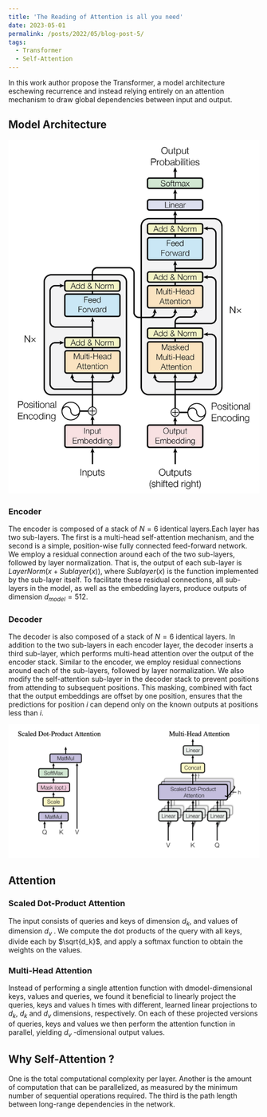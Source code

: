 ```yaml
---
title: 'The Reading of Attention is all you need'
date: 2023-05-01
permalink: /posts/2022/05/blog-post-5/
tags:
  - Transformer
  - Self-Attention
---
```


In this work author propose the Transformer, a model architecture eschewing recurrence and instead relying entirely on an attention mechanism to draw global dependencies between input and output.

## Model Architecture

![fig0](/images/post5/pic0.png)

### Encoder
The encoder is composed of a stack of $N = 6$ identical layers.Each layer has two sub-layers. The first is a multi-head self-attention mechanism, and the second is a simple, position-wise fully connected feed-forward network. We employ a residual connection around each of the two sub-layers, followed by layer normalization. That is, the output of each sub-layer is $LayerNorm(x + Sublayer(x))$, where $Sublayer(x)$ is the function implemented by the sub-layer itself. To facilitate these residual connections, all sub-layers in the model, as well as the embedding layers, produce outputs of dimension $d_{model} = 512$.

### Decoder
The decoder is also composed of a stack of $N = 6$ identical layers. In addition to the two sub-layers in each encoder layer, the decoder inserts a third sub-layer, which performs multi-head attention over the output of the encoder stack. Similar to the encoder, we employ residual connections around each of the sub-layers, followed by layer normalization. We also modify the self-attention sub-layer in the decoder stack to prevent positions from attending to subsequent positions. This masking, combined with fact that the output embeddings are offset by one position, ensures that the predictions for position $i$ can depend only on the known outputs at positions less than $i$.


![fig1](/images/post5/pic1.png)

## Attention 

### Scaled Dot-Product Attention
The input consists of queries and keys of dimension $d_k$, and values of dimension $d_v$ . We compute the dot products of the query with all keys, divide each by $\sqrt{d_k}$, and apply a softmax function to obtain the weights on the values.

### Multi-Head Attention
Instead of performing a single attention function with dmodel-dimensional keys, values and queries, we found it beneficial to linearly project the queries, keys and values h times with different, learned linear projections to $d_k$, $d_k$ and $d_v$ dimensions, respectively. On each of these projected versions of queries, keys and values we then perform the attention function in parallel, yielding $d_v$ -dimensional output values. 

## Why Self-Attention ?
One is the total computational complexity per layer. Another is the amount of computation that can be parallelized, as measured by the minimum number of sequential operations required. The third is the path length between long-range dependencies in the network.
